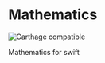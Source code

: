 # Mathematics

![Carthage compatible](https://img.shields.io/badge/Carthage-compatible-4BC51D.svg?style=flat)


Mathematics for swift

